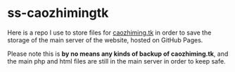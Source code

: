 # ss-caozhimingtk
Here is a repo I use to store files for [caozhiming.tk](https://caozhiming.tk) in order to save the storage of the main server of the website, hosted on GitHub Pages.


Please note this is **by no means any kinds of backup of caozhiming.tk**, and the main php and html files are still in the main server in order to keep safe.
